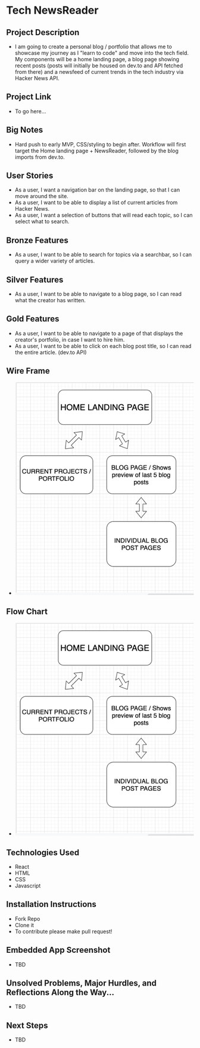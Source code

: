 # Tech NewsReader

## Project Description

- I am going to create a personal blog / portfolio that allows me to showcase my journey as I "learn to code" and move into the tech field. My components will be a home landing page, a blog page showing recent posts (posts will initially be housed on dev.to and API fetched from there) and a newsfeed of current trends in the tech industry via Hacker News API.

## Project Link

- To go here...

## Big Notes

- Hard push to early MVP, CSS/styling to begin after.  Workflow will first target the Home landing page + NewsReader, followed by the blog imports from dev.to.

## User Stories

- As a user, I want a navigation bar on the landing page, so that I can move around the site.
- As a user, I want to be able to display a list of current articles from Hacker News.
- As a user, I want a selection of buttons that will read each topic, so I can select what to search.

## Bronze Features

- As a user, I want to be able to search for topics via a searchbar, so I can query a wider variety of articles.

## Silver Features

- As a user, I want to be able to navigate to a blog page, so I can read what the creator has written.

## Gold Features

- As a user, I want to be able to navigate to a page of that displays the creator's portfolio, in case I want to hire him.
- As a user, I want to be able to click on each blog post title, so I can read the entire article. (dev.to API)

## Wire Frame

- ![initial wireframe](initial-wireframe.png)

## Flow Chart

- ![initial flowchart](initial-flowchart.png)

## Technologies Used

- React
- HTML
- CSS
- Javascript

## Installation Instructions

- Fork Repo
- Clone it
- To contribute please make pull request!

## Embedded App Screenshot

- TBD

## Unsolved Problems, Major Hurdles, and Reflections Along the Way...

- TBD

## Next Steps

- TBD